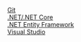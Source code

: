 [Git](git.md)  
[.NET/.NET Core](dotnet.md)  
[.NET Entity Framework](dotnet-ef.md)  
[Visual Studio](vs.md)  
